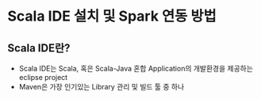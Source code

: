 # Scala IDE 설치 및 Spark 연동 방법
## Scala IDE란? 
- Scala IDE는 Scala, 혹은 Scala-Java 혼합 Application의 개발환경을 제공하는 eclipse project
- Maven은 가장 인기있는 Library 관리 및 빌드 툴 중 하나